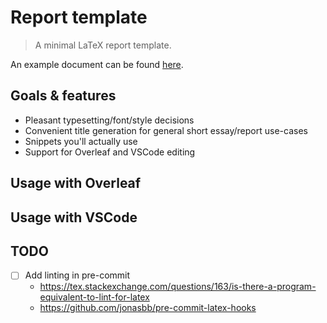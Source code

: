 # Report template

> A minimal LaTeX report template.

An example document can be found [here](https://github.com/EdmundGoodman/report-template/releases/download/example-document/Essay_template.pdf).

## Goals & features

- Pleasant typesetting/font/style decisions
- Convenient title generation for general short essay/report use-cases
- Snippets you'll actually use
- Support for Overleaf and VSCode editing

## Usage with Overleaf

## Usage with VSCode

## TODO

- [ ] Add linting in pre-commit
  - <https://tex.stackexchange.com/questions/163/is-there-a-program-equivalent-to-lint-for-latex>
  - <https://github.com/jonasbb/pre-commit-latex-hooks>
